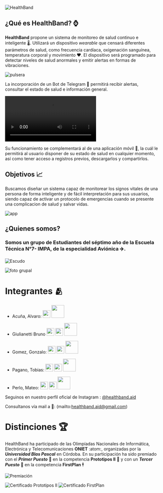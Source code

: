 ![HealthBand](https://github.com/impatrq/healthband/blob/main/assets/logo%20completo.png)

## ¿Qué es HealthBand? ⌚

**HealthBand** propone un sistema de monitoreo de salud continuo e inteligente :thermometer:. Utilizará un dispositivo *wearable* que censará diferentes parámetros de salud, como frecuencia cardíaca, oxigenación sanguínea, temperatura corporal y movimiento :heart:. El dispositivo será programado para detectar niveles de salud anormales y emitir alertas en formas de vibraciones.

![pulsera](https://github.com/impatrq/healthband/blob/main/assets/health_band.jpg)


La incorporación de un Bot de Telegram 💬 permitirá recibir alertas, consultar el estado de salud e información general.


![HealthBot](https://github.com/impatrq/healthband/blob/main/assets/bot%20de%20telegram.mp4)


Su funcionamiento se complementará al de una aplicación móvil :iphone:, la cuál le permitirá al usuario disponer de su estado de salud en cualquier momento, así como tener acceso a registros previos, descargarlos y compartirlos.



## Objetivos 📈

Buscamos diseñar un sistema capaz de monitorear los signos vitales de una persona de forma inteligente y de fácil interpretación para sus usuarios,  siendo capaz de activar un protocolo de emergencias cuando se presente una complicacion de salud y salvar vidas. 

![app](https://github.com/impatrq/healthband/blob/main/assets/app_image.png)

## ¿Quienes somos?

### Somos un grupo de Estudiantes del séptimo año de la **Escuela Técnica N°7- IMPA**, de la especialidad **Aviónica** ✈️.


![Escudo](logo.png)


![foto grupal](assets/fotogrupal.jpg)


# Integrantes 🫂


* Acuña, Alvaro:
[<img src="https://github.com/tobiasp25/tobiasp25/blob/main/81AAE124-0B8F-4C13-B814-09BCAB1E2FAA.PNG" width=25>](https://www.linkedin.com/in/álvaro-daniel-acuña-788ab9264/)
[<img src="https://github.com/impatrq/healthband/blob/main/assets/663-6633616_icono-de-correo-blanco-png.png-removebg-preview.png" width=42 color='#fcb6da'>](alvarodaniel977@gmail.com)



* Giulianetti Bruno
[<img src="https://github.com/tobiasp25/tobiasp25/blob/main/C30477D6-336B-46B0-B594-780BA953D7ED.PNG" width=25 color='#fcb6da'>](https://www.instagram.com/br1egm/) 
[<img src="https://github.com/tobiasp25/tobiasp25/blob/main/81AAE124-0B8F-4C13-B814-09BCAB1E2FAA.PNG" width=25>](https://www.linkedin.com/in/bruno-giulianetti-527489281/)
[<img src="https://github.com/impatrq/healthband/blob/main/assets/663-6633616_icono-de-correo-blanco-png.png-removebg-preview.png" width=42 color='#fcb6da'>](zazitag@gmail.com)



* Gomez, Gonzalo:
[<img src="https://github.com/tobiasp25/tobiasp25/blob/main/C30477D6-336B-46B0-B594-780BA953D7ED.PNG" width=25 color='#fcb6da'>](https://www.instagram.com/gomez.gonza01/) 
[<img src="https://github.com/tobiasp25/tobiasp25/blob/main/81AAE124-0B8F-4C13-B814-09BCAB1E2FAA.PNG" width=25>](https://www.linkedin.com/in/gonzalo-martin-gomez-5134b2280/)
[<img src="https://github.com/impatrq/healthband/blob/main/assets/663-6633616_icono-de-correo-blanco-png.png-removebg-preview.png" width=42 color='#fcb6da'>](gonzalogomez9673@gmail.com)



* Pagano, Tobias: 
[<img src="https://github.com/tobiasp25/tobiasp25/blob/main/C30477D6-336B-46B0-B594-780BA953D7ED.PNG" width=25 color='#fcb6da'>](https://www.instagram.com/tobiass.p/) 
[<img src="https://github.com/tobiasp25/tobiasp25/blob/main/81AAE124-0B8F-4C13-B814-09BCAB1E2FAA.PNG" width=25>](https://www.linkedin.com/in/tob%C3%ADas-pagano-05b810268/)
[<img src="https://github.com/impatrq/healthband/blob/main/assets/663-6633616_icono-de-correo-blanco-png.png-removebg-preview.png" width=42 color='#fcb6da'>](paganotobias05@gmail.com)



* Perlo, Mateo:
[<img src="https://github.com/tobiasp25/tobiasp25/blob/main/C30477D6-336B-46B0-B594-780BA953D7ED.PNG" width=25 color='#fcb6da'>](https://www.instagram.com/mateo.perlo32/) 
[<img src="https://github.com/tobiasp25/tobiasp25/blob/main/81AAE124-0B8F-4C13-B814-09BCAB1E2FAA.PNG" width=25>](https://www.linkedin.com/in/mateo-perlo-324630273/)
[<img src="https://github.com/impatrq/healthband/blob/main/assets/663-6633616_icono-de-correo-blanco-png.png-removebg-preview.png" width=42 color='#fcb6da'>](mateoperlo22@gmail.com)



Seguinos en nuestro perfil oficial de Instagram : [@healthband.aid](https://www.instagram.com/healthband.aid/)

Consultanos vía mail a 📧: (mailto:healthband.aid@gmail.com) 


# Distinciones 🏆

HealthBand ha participado de las Olimpíadas Nacionales de Informática, Electrónica y Telecomunicaciones **ONIET** :atom:, organizadas por la ***Universidad Blas Pascal*** en Córdoba. En su participación ha sido premiado con el ***Primer Puesto*** 🥇 en la competencia **Prototipos II** 🤖 y con un ***Tercer Puesto*** 🥉 en la competencia **FirstPlan** 🕴️


![Premiación](https://github.com/impatrq/healthband/blob/main/assets/premiacion%20oniet.JPG)

![Certificado Prototipos II](https://github.com/impatrq/healthband/blob/main/assets/certificado%20oniet_page-0001.jpg)
![Certificado FirstPlan](https://github.com/impatrq/healthband/blob/main/assets/certificado%20firstplan_page-0001.jpg)